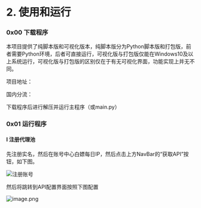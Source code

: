 # 2. 使用和运行

### 0x00 下载程序

本项目提供了纯脚本版和可视化版本，纯脚本版分为Python脚本版和打包版，前者需要Python环境，后者可直接运行，可视化版与打包版仅能在Windows10及以上系统运行，可视化版与打包版的区别仅在于有无可视化界面，功能实现上并无不同。

项目地址：

国内分流：

下载程序后进行解压并运行主程序（或main.py）

### 0x01 运行程序

#### I 注册代理池



先注册实名，然后在账号中心白嫖每日IP，然后点击上方NavBar的“获取API”按钮，如下图。

![注册账号](https://s2.loli.net/2022/07/27/8hVcRUP3EJdNBKj.png)

然后将跳转到API配置界面按照下图配置

![image.png](https://s2.loli.net/2022/07/27/VBJ31IF85ARKWxk.png)
